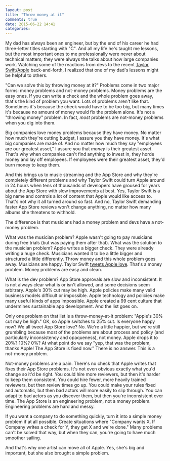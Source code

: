 ```yaml
---
layout: post
title: "Throw money at it"
comments: true
date: 2015-06-22 14:41
categories: 
---
```


My dad has always been an engineer, but by the end of his career he had three-letter titles starting with "C". And all my life he's taught me lessons, but the most important ones to me professionally were never about technical matters; they were always the talks about how large companies work. Watching some of the reactions from devs to the recent [Taylor Swift](http://taylorswift.tumblr.com/post/122071902085/to-apple-love-taylor)/[Apple](https://twitter.com/cue/status/612824775220555776) back-and-forth, I realized that one of my dad's lessons might be helpful to others.<!-- more -->

"Can we solve this by throwing money at it?" Problems come in two major forms: money problems and not-money problems. Money problems are the easy ones. If you can write a check and the whole problem goes away, that's the kind of problem you want. Lots of problems aren't like that. Sometimes it's because the check would have to be too big, but many times it's because no amount of money would fix the problem alone. It's not a "throwing money" problem. In fact, *most* problems are not-money problems when you dig into them.

Big companies love money problems because they have money. No matter how much they're cutting budget, I assure you they have money. It's what big companies are made of. And no matter how much they say "employees are our greatest asset," I assure you that *money* is their greatest asset. That's why when companies can't find anything to invest in, they horde money and lay off employees. If employees were their greatest asset, they'd burn money to keep them.

And this brings us to music streaming and the App Store and why they're completely different problems and why Taylor Swift could turn Apple around in 24 hours when tens of thousands of developers have groused for years about the App Store with slow improvements at best. Yes, Taylor Swift is a big name and controls a lot of content that Apple would like access to. That's not why it all turned around so fast. And no, Taylor Swift demanding faster App Store reviews won't change anything, no matter how many albums she threatens to withhold.

The difference is that musicians had a money problem and devs have a not-money problem.

What was the musician problem? Apple wasn't going to pay musicians during free trials (but was paying them after that). What was the solution to the musician problem? Apple writes a bigger check. They were already writing a huge check. Musicians wanted it to be a little bigger and structured a little differently. Throw money and this whole problem goes away. Musicians are happy. Taylor Swift [tweets Apple love](https://twitter.com/taylorswift13/status/612841136311390209). That's a money problem. Money problems are easy and clean.

What is the dev problem? App Store approvals are slow and inconsistent. It is not always clear what is or isn't allowed, and some decisions seem arbitrary. Apple's 30% cut may be high. Apple policies make many valid business models difficult or impossible. Apple technology and policies make many useful kinds of apps impossible. Apple created a 99 cent culture that undermines sustainable app development. And the list goes on.

Only one problem on that list is a throw-money-at-it problem: "Apple's 30% cut may be high." OK, so Apple switches to 25% cut. Is everyone happy now? We all tweet App Store love? No. We're a little happier, but we're still grumbling because most of the problems are about process and policy (and particularly inconsistency and opaqueness), not money. Apple drops it to 20%? 10%? 0%? At what point do we say "yep, that was the problem, thanks Apple! The App Store is fixed now." There is no answer. This is a not-money problem.

Not-money problems are a pain. There's no check that Apple writes that fixes their App Store problems. It's not even obvious exactly what you'd change so it'd be right. You could hire more reviewers, but then it's harder to keep them consistent. You could hire fewer, more heavily trained reviewers, but then review times go up. You could make your rules fixed and automatic, but then bad actors will more easily to slip through. You can adapt to bad actors as you discover them, but then you're inconsistent over time. The App Store is an engineering problem, not a money problem. Engineering problems are hard and messy.

If you want a company to do something quickly, turn it into a simple money problem if at all possible. Create situations where "Company wants X. If Company writes a check for Y, they get X and we're done." Many problems can't be solved that way, but when they can, you're going to have much smoother sailing.

And that's why one artist can move all of Apple. Yes, she's big and important, but she also brought a simple problem.